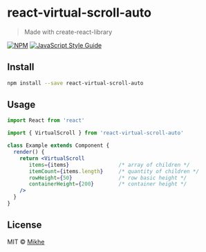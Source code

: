# react-virtual-scroll-auto

> Made with create-react-library

[![NPM](https://img.shields.io/npm/v/react-virtual-scroll-auto.svg)](https://www.npmjs.com/package/react-virtual-scroll-auto) [![JavaScript Style Guide](https://img.shields.io/badge/code_style-standard-brightgreen.svg)](https://standardjs.com)

## Install

```bash
npm install --save react-virtual-scroll-auto
```

## Usage

```jsx
import React from 'react'

import { VirtualScroll } from 'react-virtual-scroll-auto'

class Example extends Component {
  render() {
    return <VirtualScroll
       items={items}                /* array of children */
       itemCount={items.length}     /* quantity of children */
       rowHeight={50}               /* row basic height */
       containerHeight={200}        /* container height */
    />
  }
}
```

## License

MIT © [Mikhe](https://github.com/Mikhe)
